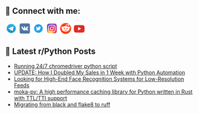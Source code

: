 ## 🔎 Connect with me:
[<img src="https://github.com/bullbesh/bullbesh/blob/main/images/Telegram.png" width="32" height="32" />](https://t.me/bullbesh)
[<img src="https://github.com/bullbesh/bullbesh/blob/main/images/VK.png" width="32" height="32" />](https://vk.com/bullbesh)
[<img src="https://github.com/bullbesh/bullbesh/blob/main/images/Twitter.png" width="32" height="32" />](https://twitter.com/bullbesh1)
[<img src="https://github.com/bullbesh/bullbesh/blob/main/images/Instagram.png" width="32" height="32" />](https://www.instagram.com/bullbesh)
[<img src="https://github.com/bullbesh/bullbesh/blob/main/images/Reddit.png" width="32" height="32" />](https://www.reddit.com/user/bullbesh)
[<img src="https://github.com/bullbesh/bullbesh/blob/main/images/YouTube.png" width="32" height="32" />](https://www.youtube.com/channel/UCtfjRs6uzgq5mfm8S06WTcg)

## 📕 Latest r/Python Posts
<!-- BLOG-POST-LIST:START -->
- [Running 24/7 chromedriver python script](https://www.reddit.com/r/Python/comments/1gvq8z2/running_247_chromedriver_python_script/)
- [UPDATE: How I Doubled My Sales in 1 Week with Python Automation](https://www.reddit.com/r/Python/comments/1gvoz0p/update_how_i_doubled_my_sales_in_1_week_with/)
- [Looking for High-End Face Recognition Systems for Low-Resolution Feeds](https://www.reddit.com/r/Python/comments/1gvoh92/looking_for_highend_face_recognition_systems_for/)
- [moka-py: A high performance caching library for Python written in Rust with TTL/TTI support](https://www.reddit.com/r/Python/comments/1gvnsoh/mokapy_a_high_performance_caching_library_for/)
- [Migrating from black and flake8 to ruff](https://www.reddit.com/r/Python/comments/1gvnfvi/migrating_from_black_and_flake8_to_ruff/)
<!-- BLOG-POST-LIST:END -->
